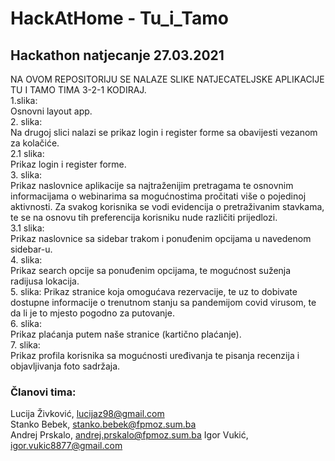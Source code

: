 # HackAtHome - Tu_i_Tamo
## Hackathon natjecanje 27.03.2021

NA OVOM REPOSITORIJU SE NALAZE SLIKE NATJECATELJSKE APLIKACIJE TU I TAMO TIMA 3-2-1 KODIRAJ.  
1.slika:  
        Osnovni layout app.  
2. slika:  
        Na drugoj slici nalazi se prikaz login i register forme sa obavijesti vezanom za kolačiće.  
2.1 slika:  
        Prikaz login i register forme.  
3. slika:  
        Prikaz naslovnice aplikacije sa najtraženijim pretragama te osnovnim informacijama o webinarima sa mogućnostima pročitati više o pojedinoj aktivnosti. Za svakog korisnika se vodi evidencija o pretraživanim stavkama, te se na osnovu tih preferencija korisniku nude različiti prijedlozi.  
 3.1 slika:  
        Prikaz naslovnice sa sidebar trakom i ponuđenim opcijama u navedenom sidebar-u.  
 4. slika:  
         Prikaz search opcije sa ponuđenim opcijama, te mogućnost suženja radijusa lokacija.  
 5. slika:
         Prikaz stranice koja omogućava rezervacije, te uz to dobivate dostupne informacije o trenutnom stanju sa pandemijom covid virusom, te da li je to mjesto pogodno za putovanje.  
 6. slika:  
        Prikaz plaćanja putem naše stranice (kartično plaćanje).  
 7. slika:  
        Prikaz profila korisnika sa mogućnosti uređivanja te pisanja recenzija i objavljivanja foto sadržaja.  


### Članovi tima:
Lucija Živković, lucijaz98@gmail.com  
Stanko Bebek, stanko.bebek@fpmoz.sum.ba  
Andrej Prskalo, andrej.prskalo@fpmoz.sum.ba
Igor Vukić, igor.vukic8877@gmail.com

